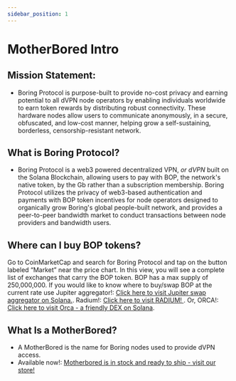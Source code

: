 ```yaml
---
sidebar_position: 1
---
```


# MotherBored Intro

## Mission Statement: 

- Boring Protocol is purpose-built to provide no-cost privacy and earning potential to all dVPN node operators by enabling individuals worldwide to earn token rewards by distributing robust connectivity. These hardware nodes allow users to communicate anonymously, in a secure, obfuscated, and low-cost manner, helping grow a self-sustaining, borderless, censorship-resistant network.


## What is Boring Protocol? 

- Boring Protocol is a web3 powered decentralized VPN, <i>or dVPN</i> built on the Solana Blockchain, allowing users to pay with BOP, the network's native token, by the Gb rather than a subscription membership. Boring Protocol utilizes the privacy of web3-based authentication and payments with BOP token incentives for node operators designed to organically grow Boring's global people-built network, and provides a peer-to-peer bandwidth market to conduct transactions between node providers and bandwidth users.

## Where can I buy BOP tokens?

Go to CoinMarketCap and search for Boring Protocol and tap on the button labeled “Market” near the price chart. In this view, you will see a complete list of exchanges that carry the BOP token.
BOP has a max supply of 250,000,000. If you would like to know where to buy/swap BOP at the current rate use Jupiter aggregator!: [Click here to visit Jupiter swap aggregator on Solana.](https://jup.ag/swap/SOL-BOP). Radium!: [Click here to visit RADIUM! ](https://raydium.io/). Or, ORCA!: [Click here to visit Orca - a friendly DEX on Solana](https://www.orca.so/).


## What Is a MotherBored? 

- A MotherBored is the name for Boring nodes used to provide dVPN access.
- Available now!: [Motherbored is in stock and ready to ship - visit our store! ](https://store.motherbored.limited/products/boring-protocol-mbv2) 

